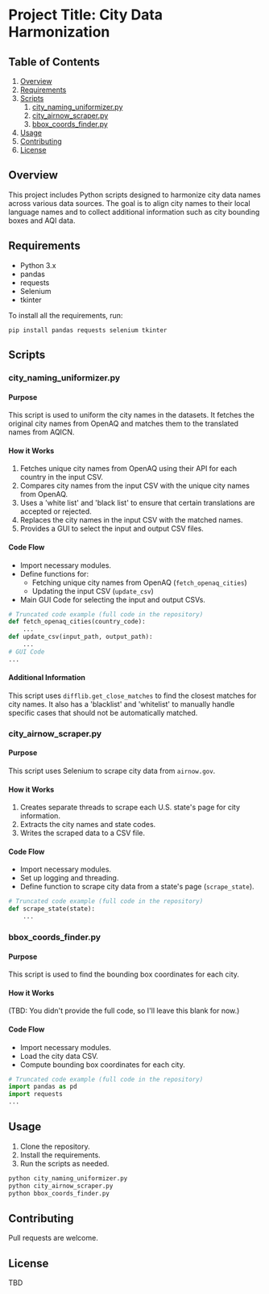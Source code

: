 # Project Title: City Data Harmonization

## Table of Contents

1. [Overview](#overview)
2. [Requirements](#requirements)
3. [Scripts](#scripts)
    1. [city_naming_uniformizer.py](#city_naming_uniformizer)
    2. [city_airnow_scraper.py](#city_airnow_scraper)
    3. [bbox_coords_finder.py](#bbox_coords_finder)
4. [Usage](#usage)
5. [Contributing](#contributing)
6. [License](#license)

## Overview

This project includes Python scripts designed to harmonize city data names across various data sources. The goal is to align city names to their local language names and to collect additional information such as city bounding boxes and AQI data.

## Requirements

- Python 3.x
- pandas
- requests
- Selenium
- tkinter

To install all the requirements, run:

```
pip install pandas requests selenium tkinter
```

## Scripts

### city_naming_uniformizer.py

#### Purpose

This script is used to uniform the city names in the datasets. It fetches the original city names from OpenAQ and matches them to the translated names from AQICN. 

#### How it Works

1. Fetches unique city names from OpenAQ using their API for each country in the input CSV.
2. Compares city names from the input CSV with the unique city names from OpenAQ.
3. Uses a 'white list' and 'black list' to ensure that certain translations are accepted or rejected.
4. Replaces the city names in the input CSV with the matched names.
5. Provides a GUI to select the input and output CSV files.

#### Code Flow

- Import necessary modules.
- Define functions for:
    - Fetching unique city names from OpenAQ (`fetch_openaq_cities`)
    - Updating the input CSV (`update_csv`)
- Main GUI Code for selecting the input and output CSVs.

```python
# Truncated code example (full code in the repository)
def fetch_openaq_cities(country_code):
    ...
def update_csv(input_path, output_path):
    ...
# GUI Code
...
```

#### Additional Information

This script uses `difflib.get_close_matches` to find the closest matches for city names. It also has a 'blacklist' and 'whitelist' to manually handle specific cases that should not be automatically matched.

### city_airnow_scraper.py

#### Purpose

This script uses Selenium to scrape city data from `airnow.gov`. 

#### How it Works

1. Creates separate threads to scrape each U.S. state's page for city information.
2. Extracts the city names and state codes.
3. Writes the scraped data to a CSV file.

#### Code Flow

- Import necessary modules.
- Set up logging and threading.
- Define function to scrape city data from a state's page (`scrape_state`).

```python
# Truncated code example (full code in the repository)
def scrape_state(state):
    ...
```

### bbox_coords_finder.py

#### Purpose

This script is used to find the bounding box coordinates for each city.

#### How it Works

(TBD: You didn't provide the full code, so I'll leave this blank for now.)

#### Code Flow

- Import necessary modules.
- Load the city data CSV.
- Compute bounding box coordinates for each city.

```python
# Truncated code example (full code in the repository)
import pandas as pd
import requests
...
```

## Usage

1. Clone the repository.
2. Install the requirements.
3. Run the scripts as needed.

```bash
python city_naming_uniformizer.py
python city_airnow_scraper.py
python bbox_coords_finder.py
```

## Contributing

Pull requests are welcome.

## License

TBD
